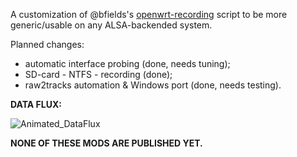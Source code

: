 A customization of @bfields's [openwrt-recording](https://github.com/bfields/openwrt-recording#readme) script to be more generic/usable on any ALSA-backended system.

Planned changes:
- automatic interface probing (done, needs tuning);
- SD-card - NTFS - recording (done);
- raw2tracks automation & Windows port (done, needs testing).

**DATA FLUX:**

![Animated_DataFlux](https://github.com/user-attachments/assets/ae435626-1507-4ea9-b431-7e20a07f3f89)



**NONE OF THESE MODS ARE PUBLISHED YET.**
